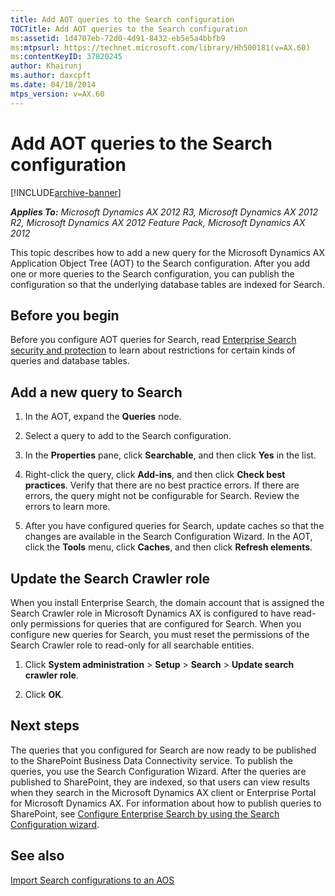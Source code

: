 ```yaml
---
title: Add AOT queries to the Search configuration
TOCTitle: Add AOT queries to the Search configuration
ms:assetid: 1d4707eb-72d0-4d91-8432-eb5e5a4bbfb9
ms:mtpsurl: https://technet.microsoft.com/library/Hh500181(v=AX.60)
ms:contentKeyID: 37820245
author: Khairunj
ms.author: daxcpft
ms.date: 04/18/2014
mtps_version: v=AX.60
---
```


# Add AOT queries to the Search configuration 


[!INCLUDE[archive-banner](includes/archive-banner.md)]


_**Applies To:** Microsoft Dynamics AX 2012 R3, Microsoft Dynamics AX 2012 R2, Microsoft Dynamics AX 2012 Feature Pack, Microsoft Dynamics AX 2012_

This topic describes how to add a new query for the Microsoft Dynamics AX Application Object Tree (AOT) to the Search configuration. After you add one or more queries to the Search configuration, you can publish the configuration so that the underlying database tables are indexed for Search.

## Before you begin

Before you configure AOT queries for Search, read [Enterprise Search security and protection](enterprise-search-security-and-protection.md) to learn about restrictions for certain kinds of queries and database tables.

## Add a new query to Search

1.  In the AOT, expand the **Queries** node.

2.  Select a query to add to the Search configuration.

3.  In the **Properties** pane, click **Searchable**, and then click **Yes** in the list.

4.  Right-click the query, click **Add-ins**, and then click **Check best practices**. Verify that there are no best practice errors. If there are errors, the query might not be configurable for Search. Review the errors to learn more.

5.  After you have configured queries for Search, update caches so that the changes are available in the Search Configuration Wizard. In the AOT, click the **Tools** menu, click **Caches**, and then click **Refresh elements**.

## Update the Search Crawler role

When you install Enterprise Search, the domain account that is assigned the Search Crawler role in Microsoft Dynamics AX is configured to have read-only permissions for queries that are configured for Search. When you configure new queries for Search, you must reset the permissions of the Search Crawler role to read-only for all searchable entities.

1.  Click **System administration** \> **Setup** \> **Search** \> **Update search crawler role**.

2.  Click **OK**.

## Next steps

The queries that you configured for Search are now ready to be published to the SharePoint Business Data Connectivity service. To publish the queries, you use the Search Configuration Wizard. After the queries are published to SharePoint, they are indexed, so that users can view results when they search in the Microsoft Dynamics AX client or Enterprise Portal for Microsoft Dynamics AX. For information about how to publish queries to SharePoint, see [Configure Enterprise Search by using the Search Configuration wizard](configure-enterprise-search-by-using-the-search-configuration-wizard.md).

## See also

[Import Search configurations to an AOS](import-search-configurations-to-an-aos.md)

  


